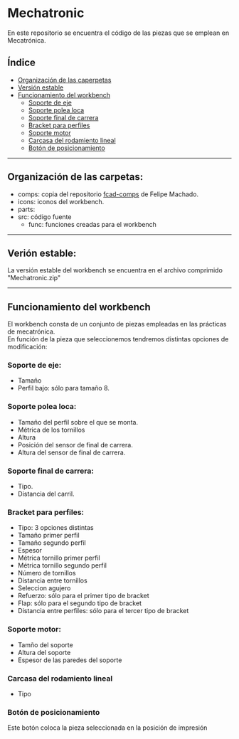 # Mechatronic
En este repositorio se encuentra el código de las piezas que se emplean en Mecatrónica.

## Índice
* [Organización de las caperpetas](#Organización-de-las-carpetas)
* [Versión estable](#verión-estable)
* [Funcionamiento del workbench](#funcionamiento-del-workbench)  
    * [Soporte de eje](#soporte-de-eje)  
    * [Soporte polea loca](#soporte-polea-loca)  
    * [Soporte final de carrera](#soporte-final-de-carrera)  
    * [Bracket para perfiles](#Bracket-para-perfiles)  
    * [Soporte motor](#soporte-motor)  
    * [Carcasa del rodamiento lineal](#carcasa-del-rodamiento-lineal)  
    * [Botón de posicionamiento](#Botón-de-posicionamiento)  

---
## Organización de las carpetas:
- comps: copia del repositorio [fcad-comps](https://github.com/felipe-m/fcad-comps) de Felipe Machado.
- icons: iconos del workbench.
- parts: 
- src: código fuente
    - func: funciones creadas para el workbench

---
## Verión estable:
La versión estable del workbench se encuentra en el archivo comprimido "Mechatronic.zip"

---
## Funcionamiento del workbench

El workbench consta de un conjunto de piezas empleadas en las prácticas de mecatrónica.  
En función de la pieza que seleccionemos tendremos distintas opciones de modificación:

### Soporte de eje:
- Tamaño
- Perfil bajo: sólo para tamaño 8.

### Soporte polea loca:
- Tamaño del perfil sobre el que se monta.
- Métrica de los tornillos 
- Altura
- Posición del sensor de final de carrera.
- Altura del sensor de final de carrera.

### Soporte final de carrera:
- Tipo.
- Distancia del carril.

### Bracket para perfiles:
- Tipo: 3 opciones distintas
- Tamaño primer perfil
- Tamaño segundo perfil
- Espesor
- Métrica tornillo primer perfil
- Métrica tornillo segundo perfil
- Número de tornillos
- Distancia entre tornillos
- Seleccion agujero
- Refuerzo: sólo para el primer tipo de bracket
- Flap: sólo para el segundo tipo de bracket
- Distancia entre perfiles: sólo para el tercer tipo de bracket

### Soporte motor:
- Tamño del soporte
- Altura del soporte
- Espesor de las paredes del soporte

### Carcasa del rodamiento lineal
- Tipo

### Botón de posicionamiento 
Este botón coloca la pieza seleccionada en la posición de impresión
